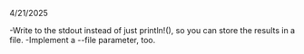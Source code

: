 4/21/2025

-Write to the stdout instead of just println!(), so you can store the results in a file.
-Implement a --file parameter, too.
